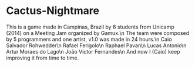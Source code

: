 # Cactus-Nightmare
This is a game made in Campinas, Brazil by 6 students from Unicamp (2014) on a Meeting Jam organized by Gamux.\n
The team were composed by 5 programmers and one artist, v1.0 was made in 24 hours.\n
Caio Salvador Rohwedder\n
Rafael Ferigolo\n
Raphael Pavan\n
Lucas Antonio\n
Artur Moraes do Lago\n
João Victor Fernandes\n
And now I (Caio) keep improving it from time to time.
